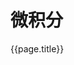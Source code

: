 
# 微积分



<p 
	v-for="page in $site.pages.sort((a, b) =>{return (a.lastUpdated >= b.lastUpdated)? -1: 1;})" 
	v-if="page.frontmatter.autolist==='calculus'" 
	:key="page.key"
>
	<a :href="page.path">{{page.title}}</a>
</p>